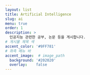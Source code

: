 ```yaml
---
layout: list
title: Artificial Intelligence
slug: ai
menu: true
order: 1
description: >
  인공지능 관련한 공부, 논문 등을 게시합니다.
# 게시물 제목 색
accent_color: '#9FF781'
# 좌측 메뉴 바
accent_image:  # image_path
  background: '#202020'
  overlay:    false
---
```

